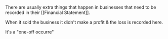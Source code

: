 There are usually extra things that happen in businesses that need to be recorded in their [[Financial Statement]].

When it sold the business it didn't make a profit & the loss is recorded here.

It's a "one-off occurre"